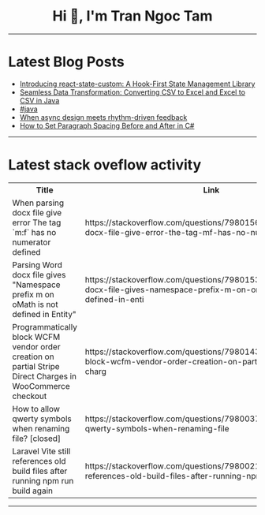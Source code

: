 <h1 align="center">Hi 👋, I'm Tran Ngoc Tam</h1>

---

# Latest Blog Posts 
<!-- BLOG-POST-LIST:START -->
- [Introducing react-state-custom: A Hook-First State Management Library](https://dev.to/vothanhdat/introducing-react-state-custom-a-hook-first-state-management-library-13g8)
- [Seamless Data Transformation: Converting CSV to Excel and Excel to CSV in Java](https://dev.to/lu_liu_e3fc806354d9a952b7/seamless-data-transformation-converting-csv-to-excel-and-excel-to-csv-in-java-2e85)
- [#java](https://dev.to/saraswathi_p_d12f8b88b244/java-3pop)
- [When async design meets rhythm-driven feedback](https://dev.to/koni_jang/when-async-design-meets-rhythm-driven-feedback-4ihc)
- [How to Set Paragraph Spacing Before and After in C#](https://dev.to/yahey/how-to-set-paragraph-spacing-before-and-after-in-c-5g5g)
<!-- BLOG-POST-LIST:END -->

---

# Latest stack oveflow activity
<table>
  <tr><th>Title</th><th>Link</th></tr>
  <!-- STACKOVERFLOW:START --><tr><td>When parsing docx file give error The tag `m:f` has no numerator defined</td><td>https://stackoverflow.com/questions/79801569/when-parsing-docx-file-give-error-the-tag-mf-has-no-numerator-defined</td></tr><tr><td>Parsing Word docx file gives &quot;Namespace prefix m on oMath is not defined in Entity&quot;</td><td>https://stackoverflow.com/questions/79801538/parsing-word-docx-file-gives-namespace-prefix-m-on-omath-is-not-defined-in-enti</td></tr><tr><td>Programmatically block WCFM vendor order creation on partial Stripe Direct Charges in WooCommerce checkout</td><td>https://stackoverflow.com/questions/79801430/programmatically-block-wcfm-vendor-order-creation-on-partial-stripe-direct-charg</td></tr><tr><td>How to allow qwerty symbols when renaming file? [closed]</td><td>https://stackoverflow.com/questions/79800377/how-to-allow-qwerty-symbols-when-renaming-file</td></tr><tr><td>Laravel Vite still references old build files after running npm run build again</td><td>https://stackoverflow.com/questions/79800219/laravel-vite-still-references-old-build-files-after-running-npm-run-build-again</td></tr><!-- STACKOVERFLOW:END -->
</table>

---


